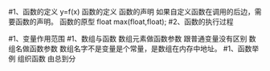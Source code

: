 #1、函数的定义
    y=f(x)
    函数的定义
    函数的声明
        如果自定义函数在调用的后边，需要函数的声明。
    函数的原型
        float max(float,float);
#2、函数的执行过程
    
#1、变量作用范围
#1、数组与函数
    数组元素做函数参数
        跟普通变量没有区别
    数组名做函数参数
        数组名字不是变量是个常量，是数组在内存中地址。
#1、函数举例
    组织函数
        由总到分
